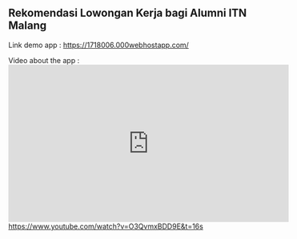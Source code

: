 ## Rekomendasi Lowongan Kerja bagi Alumni ITN Malang

Link demo app : https://1718006.000webhostapp.com/

Video about the app : <iframe width="560" height="315"
src="https://www.youtube.com/embed/MUQfKFzIOeU" 
frameborder="0" 
allow="accelerometer; autoplay; encrypted-media; gyroscope; picture-in-picture" 
allowfullscreen></iframe>https://www.youtube.com/watch?v=O3QvmxBDD9E&t=16s
